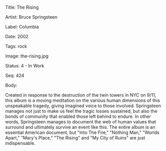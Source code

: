 Title:  The Rising

Artist: Bruce Springsteen

Label:  Columbia

Date:   2002

Tags:   rock

Image:  the-rising.jpg

Status: 4 - In Work

Seq:    424

Body: 

Created in response to the destruction of the twin towers in NYC on 9/11, this album is a moving meditation on the various human dimensions of this unspeakable tragedy, giving imagined voice to those involved. Springsteen manages not just to make us feel the tragic losses sustained, but also the bonds of community that enabled those left behind to endure. In other words, Springsteen manages to document the web of human values that surround and ultimately survive an event like this. The entire album is an essential American document, but "Into The Fire," "Nothing Man," "Worlds Apart," "Mary's Place," "The Rising" and "My City of Ruins" are just indispensable. 

